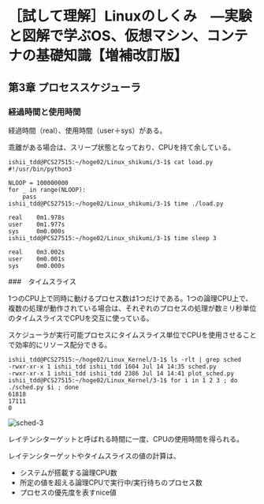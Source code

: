 
# ［試して理解］Linuxのしくみ　―実験と図解で学ぶOS、仮想マシン、コンテナの基礎知識【増補改訂版】

## 第3章 プロセススケジューラ

### 経過時間と使用時間

経過時間（real）、使用時間（user＋sys）がある。

乖離がある場合は、スリープ状態となっており、CPUを持て余している。

```
ishii_tdd@PCS27515:~/hoge02/Linux_shikumi/3-1$ cat load.py
#!/usr/bin/python3

NLOOP = 100000000
for _ in range(NLOOP):
    pass
ishii_tdd@PCS27515:~/hoge02/Linux_shikumi/3-1$ time ./load.py

real    0m1.978s
user    0m1.977s
sys     0m0.000s
ishii_tdd@PCS27515:~/hoge02/Linux_shikumi/3-1$ time sleep 3

real    0m3.002s
user    0m0.001s
sys     0m0.000s
```

###　タイムスライス

1つのCPU上で同時に動けるプロセス数は1つだけである。1つの論理CPU上で、複数の処理が動作されている場合は、それぞれのプロセスの処理が数ミリ秒単位のタイムスライスでCPUを交互に使っている。

スケジューラが実行可能プロセスにタイムスライス単位でCPUを使用させることで効率的にリソース配分できる。

```
ishii_tdd@PCS27515:~/hoge02/Linux_Kernel/3-1$ ls -rlt | grep sched
-rwxr-xr-x 1 ishii_tdd ishii_tdd 1604 Jul 14 14:35 sched.py
-rwxr-xr-x 1 ishii_tdd ishii_tdd 2386 Jul 14 14:41 plot_sched.py
ishii_tdd@PCS27515:~/hoge02/Linux_Kernel/3-1$ for i in 1 2 3 ; do ./sched.py $i ; done
61818
17111
0
```

![sched-3](https://github.com/141Tom/memo/assets/135770970/0f9288ee-f6de-4b7f-9006-a862f6d6cd5e)


レイテンシターゲットと呼ばれる時間に一度、CPUの使用時間を得られる。

レイテンシターゲットやタイムスライスの値の計算は、
- システムが搭載する論理CPU数
- 所定の値を超える論理CPUで実行中/実行待ちのプロセス数
- プロセスの優先度を表すnice値
